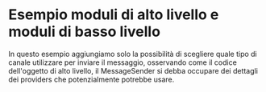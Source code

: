# Esempio moduli di alto livello e moduli di basso livello
In questo esempio aggiungiamo solo la possibilità di scegliere quale tipo di canale utilizzare per inviare il messaggio, osservando come il codice dell'oggetto di alto livello, il MessageSender si debba occupare dei dettagli dei providers che potenzialmente potrebbe usare.